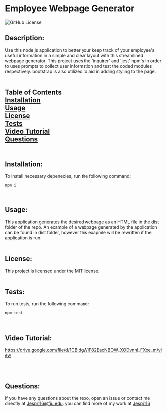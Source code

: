 # Employee Webpage Generator

![GitHub License](https://img.shields.io/badge/license-MIT-blue.svg)<br>
## Description:
Use this node.js application to better your keep track of your employee's useful information in a simple and clear layout with this streamlined webpage generator. This project uses the 'inquirer' and 'jest' npm's in order to uses prompts to collect user information and test the coded modules respectively. bootstrap is also utilized to aid in adding styling to the page.<br><br>
## Table of Contents<br>[Installation](#installation)<br>[Usage](#usage)<br>[License](#license)<br>[Tests](#tests)<br>[Video Tutorial](#Video-Tutorial)<br>[Questions](#questions)<br><br>
## Installation:

To install necessary depenecies, run the following command:
            
```
npm i
```
<br>

## Usage:

This application generates the desired webpage as an HTML file in the dist folder of the repo. An example of a webpage generated by the application can be found in dist folder, however this exapmle will be rewritten if the application is run.
<br><br>
## License:

This project is licensed under the MIT license.
<br><br>
## Tests:

To run tests, run the following command:
            
```
npm test
```
<br>

## Video Tutorial:
https://drive.google.com/file/d/1CBidgWiF82EacNBOW_XODvnnl_FXxe_m/view

<br><br>

## Questions:

If you have any questions about the repo, open an issue or contact me directly at Jespi116@fiu.edu. you can find more of my work at [Jespi116](https://github.com/Jespi116)
